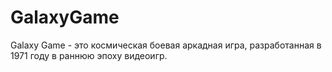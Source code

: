 # GalaxyGame
Galaxy Game - это космическая боевая аркадная игра, разработанная в 1971 году в раннюю эпоху видеоигр. 
